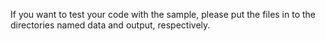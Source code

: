 If you want to test your code with the sample, please put the files in to the directories named data and output, respectively.